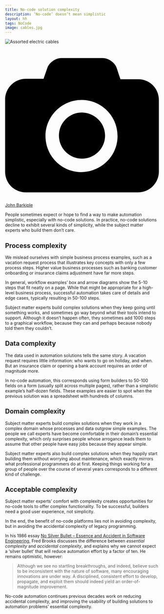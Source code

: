 ```yaml
---
title: No-code solution complexity
description: ‘No-code’ doesn’t mean simplistic
layout: hh
tags: NoCode
image: cables.jpg
---
```


![Assorted electric cables](cables.jpg)

<a class="unsplash" href="https://unsplash.com/photos/l090uFWoPaI" rel="noopener noreferrer"><span><svg xmlns="http://www.w3.org/2000/svg" viewBox="0 0 32 32"><title>unsplash-logo</title><path d="M20.8 18.1c0 2.7-2.2 4.8-4.8 4.8s-4.8-2.1-4.8-4.8c0-2.7 2.2-4.8 4.8-4.8 2.7.1 4.8 2.2 4.8 4.8zm11.2-7.4v14.9c0 2.3-1.9 4.3-4.3 4.3h-23.4c-2.4 0-4.3-1.9-4.3-4.3v-15c0-2.3 1.9-4.3 4.3-4.3h3.7l.8-2.3c.4-1.1 1.7-2 2.9-2h8.6c1.2 0 2.5.9 2.9 2l.8 2.4h3.7c2.4 0 4.3 1.9 4.3 4.3zm-8.6 7.5c0-4.1-3.3-7.5-7.5-7.5-4.1 0-7.5 3.4-7.5 7.5s3.3 7.5 7.5 7.5c4.2-.1 7.5-3.4 7.5-7.5z"></path></svg></span><span>John Barkiple</span></a>

People sometimes expect or hope to find a way to make automation simplistic, especially with no-code solutions.
In practice, no-code solutions decline to exhibit several kinds of simplicity, while the subject matter experts who build them don’t care.

## Process complexity

We mislead ourselves with simple business process examples, such as a vacation request process that illustrates key concepts with only a few process steps.
Higher value business processes such as banking customer onboarding or insurance claims adjustment have far more steps.

In general, workflow examples’ box and arrow diagrams show the 5-10 steps that fit neatly on a page.
While that might be appropriate for a high-level business process, successful automation takes care of details and edge cases, typically resulting in 50-100 steps.

Subject matter experts build complex solutions when they keep going until something works, and sometimes go way beyond what their tools intend to support.
Although it doesn’t happen often, they sometimes add 1000 steps to a graphical workflow, because they can and perhaps because nobody told them they couldn’t.

## Data complexity

The data used in automation solutions tells the same story.
A vacation request requires little information: who wants to go on holiday, and when.
But an insurance claim or opening a bank account requires an order of magnitude more.

In no-code automation, this corresponds using form builders to 50-100 fields on a form (usually split across multiple pages), rather than a simplistic example’s half-dozen fields.
These examples are easier to spot when the previous solution was a spreadsheet with hundreds of columns.

## Domain complexity

Subject matter experts build complex solutions when they work in a complex domain whose processes and data outgrow simple examples.
The people we call experts have become comfortable in their domain’s essential complexity, which only surprises people whose arrogance leads them to assume that other people have easy jobs because they appear simple.

Subject matter experts also build complex solutions when they happily start building them without worrying about maintenance, which exactly mirrors what professional programmers do at first.
Keeping things working for a group of people over the course of several years corresponds to a different kind of challenge.

## Acceptable complexity

Subject matter experts’ comfort with complexity creates opportunities for no-code tools to offer complex functionality. To be successful, builders need a good user experience, not simplicity.

In the end, the benefit of no-code platforms lies not in avoiding complexity, but in avoiding the accidental complexity of legacy programming.

In his 1986 essay 
[No Silver Bullet – Essence and Accident in Software Engineering](https://en.wikipedia.org/wiki/No_Silver_Bullet),
Fred Brooks discusses the difference between _essential complexity_ and _accidental complexity_, and explains why we cannot expect a ‘silver bullet’ that will reduce automation effort by a factor of ten.
He remains optimistic, however:

> Although we see no startling breakthroughs, and indeed, believe such to be inconsistent with the nature of software, many encouraging innovations are under way.
> A disciplined, consistent effort to develop, propagate, and exploit them should indeed yield an order-of-magnitude improvement. 

No-code automation continues previous decades work on reducing accidental complexity, and improving the usability of building solutions to automation problems’ essential complexity.
